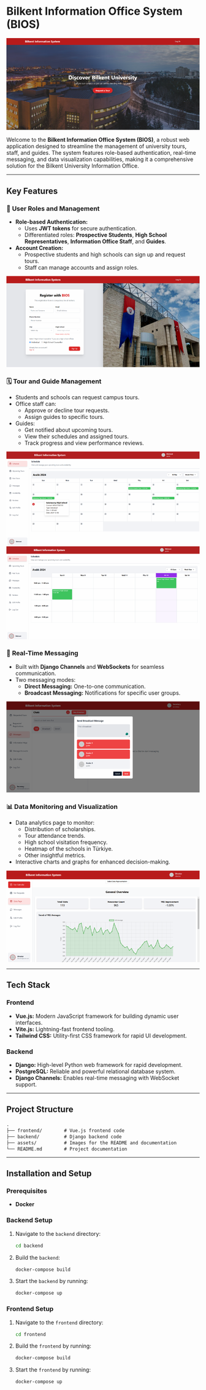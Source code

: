 # Bilkent Information Office System (BIOS)

![Home Page](./assets/home-page.png)

Welcome to the **Bilkent Information Office System (BIOS)**, a robust web application designed to streamline the management of university tours, staff, and guides. The system features role-based authentication, real-time messaging, and data visualization capabilities, making it a comprehensive solution for the Bilkent University Information Office.

---

## Key Features

### 🌟 **User Roles and Management**
- **Role-based Authentication:**
  - Uses **JWT tokens** for secure authentication.
  - Differentiated roles: **Prospective Students**, **High School Representatives**, **Information Office Staff**, and **Guides**.
- **Account Creation:**
  - Prospective students and high schools can sign up and request tours.
  - Staff can manage accounts and assign roles.

![Sign Up](./assets/sign-up.png)

### 🗓️ **Tour and Guide Management**
- Students and schools can request campus tours.
- Office staff can:
  - Approve or decline tour requests.
  - Assign guides to specific tours.
- Guides:
  - Get notified about upcoming tours.
  - View their schedules and assigned tours.
  - Track progress and view performance reviews.

![Monthly Calendar](./assets/month-cal.png)
![Weekly Calendar](./assets/week-cal.png)

### 💬 **Real-Time Messaging**
- Built with **Django Channels** and **WebSockets** for seamless communication.
- Two messaging modes:
  - **Direct Messaging:** One-to-one communication.
  - **Broadcast Messaging:** Notifications for specific user groups.

![Chat](./assets/chat.png)

### 📊 **Data Monitoring and Visualization**
- Data analytics page to monitor:
  - Distribution of scholarships.
  - Tour attendance trends.
  - High school visitation frequency.
  - Heatmap of the schools in Türkiye.
  - Other insightful metrics.
- Interactive charts and graphs for enhanced decision-making.

![Data Visualization](./assets/data.png)

---

## Tech Stack

### **Frontend**
- **Vue.js:** Modern JavaScript framework for building dynamic user interfaces.
- **Vite.js:** Lightning-fast frontend tooling.
- **Tailwind CSS:** Utility-first CSS framework for rapid UI development.

### **Backend**
- **Django:** High-level Python web framework for rapid development.
- **PostgreSQL:** Reliable and powerful relational database system.
- **Django Channels:** Enables real-time messaging with WebSocket support.

---

## Project Structure

```plaintext
.
├── frontend/        # Vue.js frontend code
├── backend/         # Django backend code
├── assets/          # Images for the README and documentation
└── README.md        # Project documentation
```

---

## Installation and Setup

### Prerequisites
- **Docker**

### Backend Setup
1. Navigate to the `backend` directory:
   ```bash
   cd backend
   ```
2. Build the `backend`:
   ```bash
   docker-compose build
   ```
3. Start the `backend` by running:
   ```bash
   docker-compose up
   ```

### Frontend Setup
1. Navigate to the `frontend` directory:
   ```bash
   cd frontend
   ```
2. Build the `frontend` by running:
   ```bash
   docker-compose build
   ```
3. Start the `frontend` by running:
   ```bash
   docker-compose up
   ```
